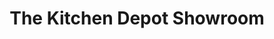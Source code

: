 ---
title: "The Kitchen Depot Showroom"
url: /edinburgh/the-kitchen-depot-showroom/
shop: kitchen
---